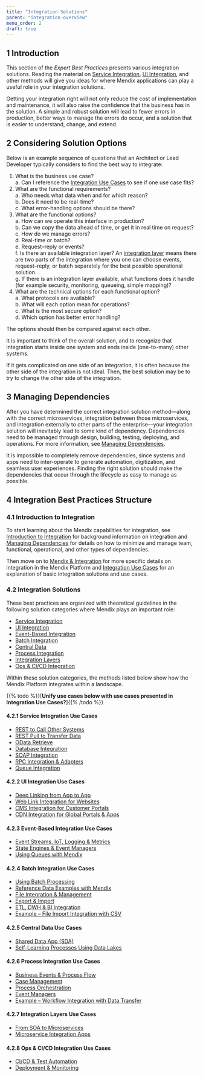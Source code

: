 ```yaml
---
title: "Integration Solutions"
parent: "integration-overview"
menu_order: 2
draft: true
---
```


## 1 Introduction

This section of the *Expert Best Practices* presents various integration solutions. Reading the material on [Service Integration](service-integration), [UI Integration](ui-integration), and other methods will give you ideas for where Mendix applications can play a useful role in your integration solutions.

Getting your integration right will not only reduce the cost of implementation and maintenance, it will also raise the confidence that the business has in the solution. A simple and robust solution will lead to fewer errors in production, better ways to manage the errors do occur, and a solution that is easier to understand, change, and extend.

## 2 Considering Solution Options

Below is an example sequence of questions that an Architect or Lead Developer typically considers to find the best way to integrate:

1. What is the business use case? <br />
	a. Can I reference the [Integration Use Cases](integration-use-cases) to see if one use case fits?
2. What are the functional requirements? <br />
	a. Who needs what data when and for which reason? <br />
	b. Does it need to be real-time? <br />
	c. What error-handling options should be there?
3.  What are the functional options? <br />
	a. How can we operate this interface in production? <br />
	b. Can we copy the data ahead of time, or get it in real time on request?
	c. How do we manage errors? <br />
	d. Real-time or batch? <br />
	e. Request–reply or events? <br />
	f. Is there an available integration layer? An [integration layer](integration-layers) means there are two parts of the integration where you one can choose events, request–reply, or batch separately for the best possible operational solution.<br />
	g. If there is an integration layer available, what functions does it handle (for example security, monitoring, queueing, simple mapping)? <br />
4. What are the technical options for each functional option? <br />
	a. What protocols are available? <br />
	b. What will each option mean for operations? <br />
	c. What is the most secure option? <br />
	d. Which option has better error handling?

The options should then be compared against each other.

It is important to think of the overall solution, and to recognize that integration starts inside one system and ends inside (one-to-many) other systems.

If it gets complicated on one side of an integration, it is often because the other side of the integration is not ideal. Then, the best solution may be to try to change the other side of the integration.

## 3 Managing Dependencies

After you have determined the correct integration solution method—along with the correct microservices, integration between those microservices, and integration externally to other parts of the enterprise—your integration solution will inevitably lead to some kind of dependency. Dependencies need to be managed through design, building, testing, deploying, and operations. For more information, see [Managing Dependencies](manage-dependencies).
	
It is impossible to completely remove dependencies, since systems and apps need to inter-operate to generate automation, digitization, and seamless user experiences. Finding the right solution should make the dependencies that occur through the lifecycle as easy to manage as possible.

## 4 Integration Best Practices Structure

### 4.1 Introduction to Integration

To start learning about the Mendix capabilities for integration, see [Introduction to Integration](integration-intro) for background information on integration and [Managing Dependencies](manage-dependencies) for details on how to minimize and manage team, functional, operational, and other types of dependencies.

Then move on to [Mendix & Integration](mendix-integration) for more specific details on integration in the Mendix Platform and [Integration Use Cases](integration-use-cases) for an explanation of basic integration solutions and use cases.

### 4.2 Integration Solutions

These best practices are organized with theoretical guidelines in the following solution categories where Mendix plays an important role: 

* [Service Integration](service-integration)
* [UI Integration](ui-integration)
* [Event-Based Integration](event-integration)
* [Batch Integration](batch-integration)
* [Central Data](central-data)
* [Process Integration](process-integration)
* [Integration Layers](integration-layers)
* [Ops & CI/CD Integration](ops-cicd-integration)

Within these solution categories, the methods listed below show how the Mendix Platform integrates within a landscape.

{{% todo %}}[**Unify use cases below with use cases presented in Integration Use Cases?**]{{% /todo %}}

#### 4.2.1 Service Integration Use Cases

* [REST to Call Other Systems](service-integration#rest-call)
* [REST Pull to Transfer Data](service-integration#pull-transfer)
* [OData Retrieve](service-integration#odata-retrieve)
* [Database Integration](service-integration#db-int)
* [SOAP Integration](service-integration#soap-int)
* [RPC Integration & Adapters](service-integration#adapters)
* [Queue Integration](service-integration#queue-int)

#### 4.2.2 UI Integration Use Cases

* [Deep Linking from App to App](ui-integration#deep)
* [Web Link Integration for Websites](ui-integration#web)
* [CMS Integration for Customer Portals](ui-integration#cms)
* [CDN Integration for Global Portals & Apps](ui-integration#cdn)

#### 4.2.3 Event-Based Integration Use Cases

* [Event Streams, IoT, Logging & Metrics](event-integration#stream-iot)
* [State Engines & Event Managers](event-integration#state)
* [Using Queues with Mendix](event-integration#queues)

#### 4.2.4 Batch Integration Use Cases

* [Using Batch Processing](batch-integration#using)
* [Reference Data Examples with Mendix](batch-integration#reference)
* [File Integration & Management](batch-integration#file-integration)
* [Export & Import](batch-integration#export-import)
* [ETL, DWH & BI Integration](batch-integration#int)
* [Example – File Import Integration with CSV](csv)

#### 4.2.5 Central Data Use Cases

* [Shared Data App (SDA)](central-data#sda)
* [Self-Learning Processes Using Data Lakes](central-data#data-lakes)

#### 4.2.6 Process Integration Use Cases

* [Business Events & Process Flow](process-integration#business)
* [Case Management](process-integration#case)
* [Process Orchestration](process-integration#po)
* [Event Managers](process-integration#event-managers)
* [Example – Workflow Integration with Data Transfer](workflow-int-data-transfer)

#### 4.2.7 Integration Layers Use Cases

* [From SOA to Microservices](integration-layers#soa-micro)
* [Microservice Integration Apps](integration-layers#microservice)

#### 4.2.8 Ops & CI/CD Integration Use Cases

* [CI/CD & Test Automation](ops-cicd-integration#test)
* [Deployment & Monitoring](ops-cicd-integration#deploy)